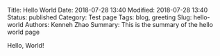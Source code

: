 Title: Hello World
Date: 2018-07-28 13:40
Modified: 2018-07-28 13:40
Status: published
Category: Test page
Tags: blog, greeting
Slug: hello-world
Authors: Kenneh Zhao
Summary: This is the summary of the hello world page

Hello, World!
